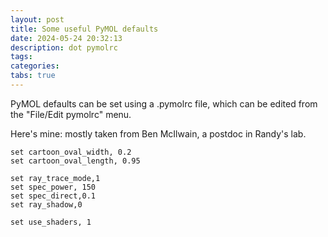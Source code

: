 ```yaml
---
layout: post
title: Some useful PyMOL defaults
date: 2024-05-24 20:32:13
description: dot pymolrc
tags: 
categories: 
tabs: true
---
```


PyMOL defaults can be set using a .pymolrc file, which can be edited from the "File/Edit pymolrc" menu. 

Here's mine: mostly taken from Ben McIlwain, a postdoc in Randy's lab.

```
set cartoon_oval_width, 0.2
set cartoon_oval_length, 0.95

set ray_trace_mode,1
set spec_power, 150
set spec_direct,0.1
set ray_shadow,0

set use_shaders, 1
```